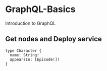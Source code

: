 # GraphQL-Basics
Introduction to GraphQL

## Get nodes and Deploy service
```
type Character {
  name: String!
  appearsIn: [Episode!]!
}
```
